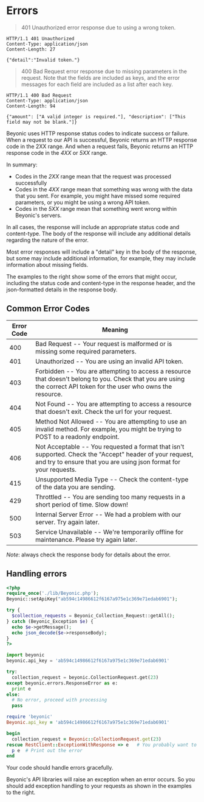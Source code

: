 # Errors

> 401 Unauthorized error response due to using a wrong token.

```text
HTTP/1.1 401 Unauthorized
Content-Type: application/json
Content-Length: 27

{"detail":"Invalid token."}
```

> 400 Bad Request error response due to missing parameters in the request. Note that the fields are included as keys, and the error messages for each field are included as a list after each key.

```text
HTTP/1.1 400 Bad Request
Content-Type: application/json
Content-Length: 94

{"amount": ["A valid integer is required."], "description": ["This field may not be blank."]}
```

Beyonic uses HTTP response status codes to indicate success or failure. When a request to our API is successful, Beyonic returns an HTTP response code in the 2XX range.
And when a request fails, Beyonic returns an HTTP response code in the _4XX_ or _5XX_ range.

In summary:

* Codes in the _2XX_ range mean that the request was processed successfully
* Codes in the _4XX_ range mean that something was wrong with the data that you sent. For example, you might have missed some required parameters, or you might be using a wrong API token.
* Codes in the _5XX_ range mean that something went wrong within Beyonic's servers.

In all cases, the response will include an appropriate status code and content-type. The body of the response will include any additional details regarding the nature of the error.

Most error responses will include a "detail" key in the body of the response, but some may include additional information, for example, they may include information about missing fields.

The examples to the right show some of the errors that might occur, including the status code and content-type in the response header, and the json-formatted details in the response body.

## Common Error Codes

Error Code | Meaning
---------- | -------
400 | Bad Request -- Your request is malformed or is missing some required parameters.
401 | Unauthorized -- You are using an invalid API token.
403 | Forbidden -- You are attempting to access a resource that doesn't belong to you. Check that you are using the correct API token for the user who owns the resource.
404 | Not Found -- You are attempting to access a resource that doesn't exit. Check the url for your request.
405 | Method Not Allowed -- You are attempting to use an invalid method. For example, you might be trying to POST to a readonly endpoint.
406 | Not Acceptable -- You requested a format that isn't supported. Check the "Accept" header of your request, and try to ensure that you are using json format for your requests.
415 | Unsupported Media Type -- Check the content-type of the data you are sending.
429 | Throttled -- You are sending too many requests in a short period of time. Slow down!
500 | Internal Server Error -- We had a problem with our server. Try again later.
503 | Service Unavailable -- We're temporarily offline for maintenance. Please try again later.

*Note*: always check the response body for details about the error.

## Handling errors

```php
<?php
require_once('./lib/Beyonic.php');
Beyonic::setApiKey("ab594c14986612f6167a975e1c369e71edab6901");

try {
  $collection_requests = Beyonic_Collection_Request::getAll();
} catch (Beyonic_Exception $e) {
  echo $e->getMessage();
  echo json_decode($e->responseBody);
}
?>
```

```python
import beyonic
beyonic.api_key = 'ab594c14986612f6167a975e1c369e71edab6901'

try:
  collection_request = beyonic.CollectionRequest.get(23)
except beyonic.errors.ResponseError as e:
  print e
else:
  # No error, proceed with processing
  pass
```

```ruby
require 'beyonic'
Beyonic.api_key = 'ab594c14986612f6167a975e1c369e71edab6901'

begin
  collection_request = Beyonic::CollectionRequest.get(23)
rescue RestClient::ExceptionWithResponse => e   # You probably want to use more specific RestClient codes like RestClient::Unauthorized, RestClient::ResourceNotFound, etc
  p e  # Print out the error
end
```

Your code should handle errors gracefully.

Beyonic's API libraries will raise an exception when an error occurs. So you should add exception handling to your requests as shown in the examples to the right.
